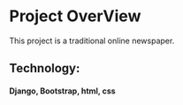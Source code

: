 # Project OverView
This project is a traditional online newspaper. 

## Technology:
#### Django, Bootstrap, html, css
